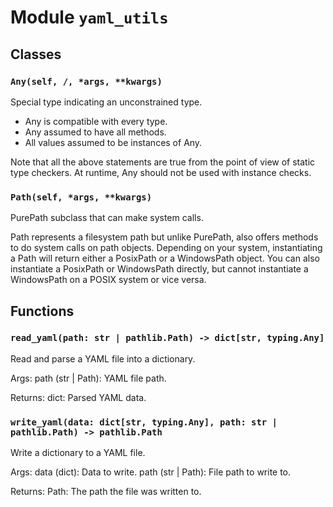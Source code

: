 # Module `yaml_utils`

## Classes

### `Any(self, /, *args, **kwargs)`

Special type indicating an unconstrained type.

- Any is compatible with every type.
- Any assumed to have all methods.
- All values assumed to be instances of Any.

Note that all the above statements are true from the point of view of
static type checkers. At runtime, Any should not be used with instance
checks.

### `Path(self, *args, **kwargs)`

PurePath subclass that can make system calls.

Path represents a filesystem path but unlike PurePath, also offers
methods to do system calls on path objects. Depending on your system,
instantiating a Path will return either a PosixPath or a WindowsPath
object. You can also instantiate a PosixPath or WindowsPath directly,
but cannot instantiate a WindowsPath on a POSIX system or vice versa.

## Functions

### `read_yaml(path: str | pathlib.Path) -> dict[str, typing.Any]`

Read and parse a YAML file into a dictionary.

Args:
    path (str | Path): YAML file path.

Returns:
    dict: Parsed YAML data.

### `write_yaml(data: dict[str, typing.Any], path: str | pathlib.Path) -> pathlib.Path`

Write a dictionary to a YAML file.

Args:
    data (dict): Data to write.
    path (str | Path): File path to write to.

Returns:
    Path: The path the file was written to.
